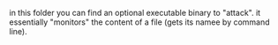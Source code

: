 in this folder you can find an optional executable binary to "attack".
it essentially "monitors" the content of a file (gets its namee by command line).

